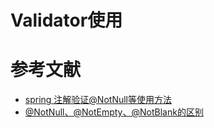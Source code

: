 # Validator使用



# 参考文献
- [spring 注解验证@NotNull等使用方法](https://blog.csdn.net/qq920447939/article/details/80198438)
- [@NotNull、@NotEmpty、@NotBlank的区别](https://www.jianshu.com/p/c9e71b241daa)